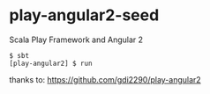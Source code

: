 play-angular2-seed
==========
Scala Play Framework and Angular 2


```
$ sbt
[play-angular2] $ run
```
thanks to: https://github.com/gdi2290/play-angular2
